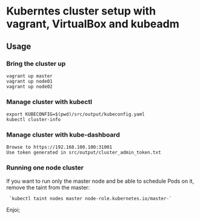 # Kuberntes cluster setup with vagrant, VirtualBox and kubeadm

## Usage

### Bring the cluster up
```
vagrant up master
vagrant up node01
vagrant up node02
```

### Manage cluster with kubectl
```
export KUBECONFIG=$(pwd)/src/output/kubeconfig.yaml
kubectl cluster-info
```

### Manage cluster with kube-dashboard
```
Browse to https://192.168.100.100:31001
Use token generated in src/output/cluster_admin_token.txt
```

### Running one node cluster

If you want to run only the master node and be able to schedule Pods on it, remove the taint from the master:
```
 `kubectl taint nodes master node-role.kubernetes.io/master-`
```



Enjoi;
